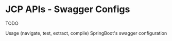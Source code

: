 # JCP APIs - Swagger Configs

TODO

Usage (navigate, test, extract, compile)
SpringBoot's swagger configuration

